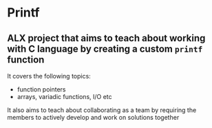 # Printf

## ALX project that aims to teach about working with C language by creating a custom `printf` function

It covers the following topics:

* function pointers
* arrays, variadic functions, I/O etc

It also aims to teach about collaborating as a team by requiring the members to actively develop and work on solutions together

